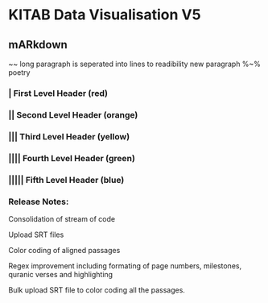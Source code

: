 # KITAB Data Visualisation V5

## mARkdown

~~ long paragraph is seperated into lines to readibility
 new paragraph
 %~% poetry
### | First Level Header (red)
### || Second Level Header (orange)
### ||| Third Level Header (yellow)
### |||| Fourth Level Header (green)
### ||||| Fifth Level Header (blue)

### Release Notes:
Consolidation of stream of code 

Upload SRT files

Color coding of aligned passages

Regex improvement including formating of page numbers, milestones, quranic verses and highlighting

Bulk upload SRT file to color coding all the passages.
